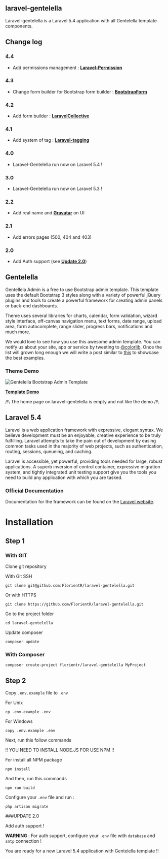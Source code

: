## laravel-gentelella

Laravel-gentelella is a Laravel 5.4 application with all Gentelella template components.

## Change log

### 4.4
- Add permissions management : **[Laravel-Permission](https://github.com/spatie/laravel-permission)**

### 4.3
- Change form builder for Bootstrap form builder : **[BootstrapForm](https://github.com/dwightwatson/bootstrap-form)**

### 4.2
- Add form builder : **[LaravelCollective](https://github.com/LaravelCollective/html)**

### 4.1
- Add system of tag : **[Laravel-tagging](https://github.com/rtconner/laravel-tagging/tree/laravel-5)**

### 4.0
- Laravel-Gentelella run now on Laravel 5.4 !

### 3.0
- Laravel-Gentelella run now on Laravel 5.3 !

### 2.2
- Add real name and **[Gravatar](https://github.com/thomaswelton/laravel-gravatar)** on UI

### 2.1
- Add errors pages (500, 404 and 403)

### 2.0
- Add Auth support (see **[Update 2.0](#update-20)**)


## Gentelella

Gentellela Admin is a free to use Bootstrap admin template.
This template uses the default Bootstrap 3 styles along with a variety of powerful jQuery plugins and tools to create a powerful framework for creating admin panels or back-end dashboards.

Theme uses several libraries for charts, calendar, form validation, wizard style interface, off-canvas navigation menu, text forms, date range, upload area, form autocomplete, range slider, progress bars, notifications and much more.

We would love to see how you use this awesome admin template. You can notify us about your site, app or service by tweeting to [@colorlib](https://twitter.com/colorlib). Once the list will grown long enough we will write a post similar to [this](https://colorlib.com/wp/avada-theme-examples/) to showcase the best examples.


### Theme Demo
![Gentelella Bootstrap Admin Template](https://cdn.colorlib.com/wp/wp-content/uploads/sites/2/gentelella-admin-template-preview.jpg "Gentelella Theme Browser Preview")

**[Template Demo](https://colorlib.com/polygon/gentelella/index.html)**

/!\ The home page on laravel-gentelella is empty and not like the demo /!\

## Laravel 5.4

Laravel is a web application framework with expressive, elegant syntax. We believe development must be an enjoyable, creative experience to be truly fulfilling. Laravel attempts to take the pain out of development by easing common tasks used in the majority of web projects, such as authentication, routing, sessions, queueing, and caching.

Laravel is accessible, yet powerful, providing tools needed for large, robust applications. A superb inversion of control container, expressive migration system, and tightly integrated unit testing support give you the tools you need to build any application with which you are tasked.

### Official Documentation

Documentation for the framework can be found on the [Laravel website](http://laravel.com/docs/5.4).


# Installation

## Step 1

### With GIT
Clone git repository

With Git SSH
```
git clone git@github.com:FlorientR/laravel-gentelella.git
```

Or with HTTPS
```
git clone https://github.com/FlorientR/laravel-gentelella.git
```

Go to the project folder 
```
cd laravel-gentelella
```

Update composer 
```
composer update
```

### With Composer
```
composer create-project florientr/laravel-gentelella MyProject
```

## Step 2
Copy ```.env.example``` file to ```.env```

For Unix
```
cp .env.example .env
```
For Windows
```
copy .env.example .env
```

Next, run this follow commands

!! YOU NEED TO INSTALL NODE.JS FOR USE NPM !! 

For install all NPM package

```
npm install
```

And then, run this commands

```
npm run build
```

Configure your ```.env``` file and run :
```
php artisan migrate
```

###UPDATE 2.0

Add auth support !

**WARNING** : For auth support, configure your ```.env``` file with ```database``` and ```smtp``` connection !


You are ready for a new Laravel 5.4 application with Gentelella template !!

